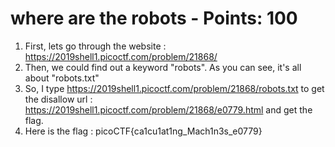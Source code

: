 # where are the robots - Points: 100

1. First, lets go through the website : https://2019shell1.picoctf.com/problem/21868/
2. Then, we could find out a keyword "robots". As you can see, it's all about  "robots.txt"
3. So, I type https://2019shell1.picoctf.com/problem/21868/robots.txt to get the disallow url : https://2019shell1.picoctf.com/problem/21868/e0779.html and get the flag.
4. Here is the flag : picoCTF{ca1cu1at1ng_Mach1n3s_e0779}
